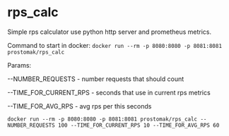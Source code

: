 # rps_calc

Simple rps calculator use python http server and prometheus metrics.

Command to start in docker:
`docker run --rm -p 8080:8080 -p 8081:8081 prostomak/rps_calc`


Params:

--NUMBER_REQUESTS - number requests that should count 

--TIME_FOR_CURRENT_RPS - seconds that use in current rps metrics  

--TIME_FOR_AVG_RPS - avg rps per this seconds


`docker run --rm -p 8080:8080 -p 8081:8081 prostomak/rps_calc --NUMBER_REQUESTS 100 --TIME_FOR_CURRENT_RPS 10 --TIME_FOR_AVG_RPS 60`

